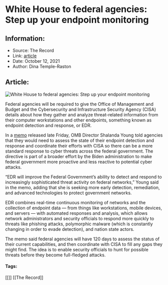 # White House to federal agencies: Step up your endpoint monitoring
### 

## Information:
+ Source: The Record
+ Link: [article](https://therecord.media/white-house-to-federal-agencies-step-up-your-endpoint-monitoring/)
+ Date: October 12, 2021
+ Author: Dina Temple-Raston


## Article:
![White House to federal agencies: Step up your endpoint monitoring](https://therecord.media/wp-content/uploads/2021/03/bigstock-209746780-scaled.jpg)

Federal agencies will be required to give the Office of Management and Budget and the Cybersecurity and Infrastructure Security Agency (CISA) details about how they gather and analyze threat-related information from their computer workstations and other endpoints, something known as endpoint detection and response, or EDR.


In a [memo](https://www.whitehouse.gov/wp-content/uploads/2021/10/M-22-01.pdf) released late Friday, OMB Director Shalanda Young told agencies that they would need to assess the state of their endpoint detection and response and coordinate their efforts with CISA so there can be a more standard response to cyber threats across the federal government. The directive is part of a broader effort by the Biden administration to make federal government more proactive and less reactive to potential cyber attacks.


“EDR will improve the Federal Government’s ability to detect and respond to increasingly sophisticated threat activity on federal networks,” Young said in the memo, adding that she is seeking more early detection, remediation, and advanced technologies to protect government networks.


EDR combines real-time continuous monitoring of networks and the collection of endpoint data — from things like workstations, mobile devices, and servers — with automated responses and analysis, which allows network administrators and security officials to respond more quickly to threats like phishing attacks, polymorphic malware (which is constantly changing in order to evade detection), and nation state actors.


The memo said federal agencies will have 120 days to assess the status of their current capabilities, and then coordinate with CISA to fill any gaps they might find. The idea is to enable security officials to hunt for possible threats before they become full-fledged attacks. 





#### Tags:
[[]] [[The Record]]
